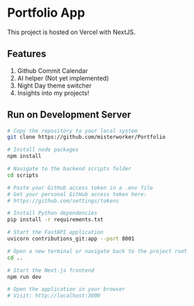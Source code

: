 # Portfolio App
This project is hosted on Vercel with NextJS.

## Features

1. Github Commit Calendar
2. AI helper (Not yet implemented)
3. Night Day theme switcher
4. Insights into my projects!

## Run on Development Server

```bash
# Copy the repository to your local system
git clone https://github.com/misterworker/Portfolio

# Install node packages
npm install

# Navigate to the backend scripts folder
cd scripts

# Paste your GitHub access token in a .env file
# Get your personal GitHub access token here:
# https://github.com/settings/tokens

# Install Python dependencies
pip install -r requirements.txt

# Start the FastAPI application
uvicorn contributions_git:app --port 8001

# Open a new terminal or navigate back to the project root
cd ..

# Start the Next.js frontend
npm run dev

# Open the application in your browser
# Visit: http://localhost:3000
```
